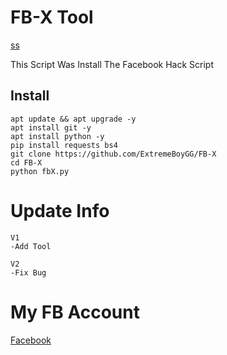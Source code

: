 # FB-X Tool
[ss](https://github.com/ExtremeBoyGG/FB-X/blob/master/model.jpg)

This Script Was Install The Facebook Hack Script

## Install
```
apt update && apt upgrade -y
apt install git -y
apt install python -y
pip install requests bs4
git clone https://github.com/ExtremeBoyGG/FB-X
cd FB-X
python fbX.py
```

# Update Info
```
V1
-Add Tool

V2
-Fix Bug
```

# My FB Account
[Facebook](https://facebook.com/ExtremeBoy.GameGuardian)
